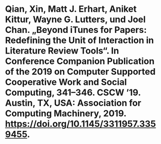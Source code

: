 # Qian, Xin, Matt J. Erhart, Aniket Kittur, Wayne G. Lutters, und Joel Chan. „Beyond iTunes for Papers: Redefining the Unit of Interaction in Literature Review Tools“. In Conference Companion Publication of the 2019 on Computer Supported Cooperative Work and Social Computing, 341–346. CSCW ’19. Austin, TX, USA: Association for Computing Machinery, 2019. https://doi.org/10.1145/3311957.3359455.